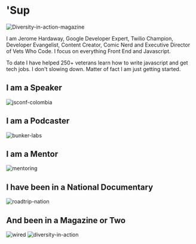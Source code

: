 # 'Sup

![Diversity-in-action-magazine](https://res.cloudinary.com/jhardaway/image/upload/v1595189250/diversity-in-action_gewfqu.jpg)


I am Jerome Hardaway, Google Developer Expert, Twilio Champion, Developer Evangelist, Content Creator, Comic Nerd and Executive Director of Vets Who Code. I focus on everything Front End and Javascript.  

To date I have helped 250+ veterans learn how to write javascript and get tech jobs. I don't slowing down. Matter of fact I am just getting started.

## I am a Speaker  
![jsconf-colombia](https://res.cloudinary.com/jhardaway/image/upload/v1595191497/jerome-speaking_zkbflp.jpg)

## I am a Podcaster  
![bunker-labs](https://res.cloudinary.com/jhardaway/image/upload/v1595191488/jerome-podcasting_nycsjk.jpg)

## I am a Mentor  
![mentoring](https://res.cloudinary.com/jhardaway/image/upload/v1595191491/jerome-mentoring_hzasrq.jpg)


## I have been in a National Documentary  

![roadtrip-nation](https://res.cloudinary.com/jhardaway/image/upload/v1595191994/Screen_Shot_2020-07-19_at_3.52.33_PM_xzgmva.png)

## And been in a Magazine or Two

![wired](https://res.cloudinary.com/jhardaway/image/upload/v1595193072/wired_gneb86.jpg)
![diversity-in-action](https://res.cloudinary.com/jhardaway/image/upload/v1595193081/diveristy-in-action-cover_nrm5xs.jpg)

